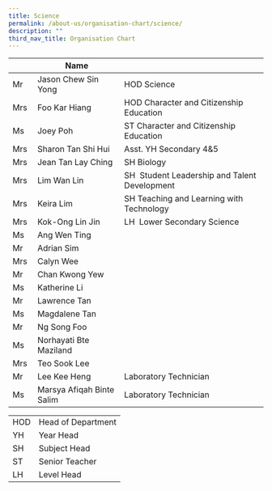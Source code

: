```yaml
---
title: Science
permalink: /about-us/organisation-chart/science/
description: ""
third_nav_title: Organisation Chart
---
```

|  | Name |  |
| --- | --- | --- |
| Mr | Jason Chew Sin Yong  | HOD Science |
| Mrs | Foo Kar Hiang | HOD Character and Citizenship Education |
| Ms  | Joey Poh   | ST Character and Citizenship Education   |
| Mrs  | Sharon Tan Shi Hui | Asst. YH Secondary 4&5  |
| Mrs  | Jean Tan Lay Ching  | SH Biology |
| Mrs  | Lim Wan Lin  | SH  Student Leadership and Talent Development |
| Mrs | Keira Lim | SH Teaching and Learning with Technology |
| Mrs | Kok-Ong Lin Jin | LH  Lower Secondary Science |
| Ms | Ang Wen Ting  |  |
| Mr | Adrian Sim |   |
| Mrs | Calyn Wee |   |
| Mr | Chan Kwong Yew  |   |
| Ms | Katherine Li  |   |
| Mr  | Lawrence Tan   |   |
| Ms | Magdalene Tan |   |
| Mr | Ng Song Foo |   |
| Ms | Norhayati Bte Maziland  |   |
| Mrs  | Teo Sook Lee |   |
| Mr  | Lee Kee Heng  | Laboratory Technician  |
| Ms | Marsya Afiqah Binte Salim | Laboratory Technician  |

| | |
|---|---|
| HOD | Head of Department |
|  YH | Year Head  |
|  SH | Subject Head  |
|  ST | Senior Teacher  |
|  LH | Level Head  |